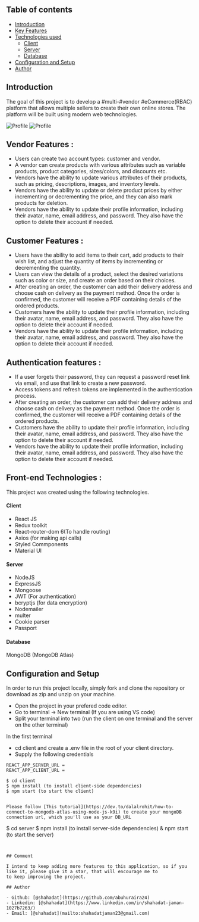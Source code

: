 

## Table of contents

- [Introduction](#introduction)
- [Key Features](#key-features)
- [Technologies used](#technologies-used)
  - [Client](#client)
  - [Server](#server)
  - [Database](#database)
- [Configuration and Setup](#configuration-and-setup)
- [Author](#author)
## Introduction

The goal of this project is to develop a #multi-#vendor #eCommerce(RBAC) platform that allows multiple sellers to create their own online stores. The platform will be built using modern web technologies.

![Profile](https://res.cloudinary.com/dza2t1htw/image/upload/v1677583302/home_dekwir.jpg)
![Profile](https://res.cloudinary.com/dza2t1htw/image/upload/v1677583583/details_g5tbrp.jpg)

## Vendor Features :

- Users can create two account types: customer and vendor.
- A vendor can create products with various attributes such as variable products, product categories, sizes/colors, and discounts etc.
- Vendors have the ability to update various attributes of their products, such as pricing, descriptions, images, and inventory levels.
- Vendors have the ability to update or delete product prices by either incrementing or decrementing the price, and they can also mark products for deletion.
- Vendors have the ability to update their profile information, including their avatar, name, email address, and password. They also have the option to delete their account if needed.

## Customer Features :

- Users have the ability to add items to their cart, add products to their wish list, and adjust the quantity of items by incrementing or decrementing the quantity.
- Users can view the details of a product, select the desired variations such as color or size, and create an order based on their choices.
- After creating an order, the customer can add their delivery address and choose cash on delivery as the payment method. Once the order is confirmed, the customer will receive a PDF containing details of the ordered products.
- Customers have the ability to update their profile information, including their avatar, name, email address, and password. They also have the option to delete their account if needed.
- Vendors have the ability to update their profile information, including their avatar, name, email address, and password. They also have the option to delete their account if needed.

## Authentication features  :

- If a user forgets their password, they can request a password reset link via email, and use that link to create a new password.
- Access tokens and refresh tokens are implemented in the authentication process.
- After creating an order, the customer can add their delivery address and choose cash on delivery as the payment method. Once the order is confirmed, the customer will receive a PDF containing details of the ordered products.
- Customers have the ability to update their profile information, including their avatar, name, email address, and password. They also have the option to delete their account if needed.
- Vendors have the ability to update their profile information, including their avatar, name, email address, and password. They also have the option to delete their account if needed.


## Front-end Technologies :

This project was created using the following technologies.

#### Client

- React JS
- Redux toolkit
- React-router-dom 6(To handle routing)
- Axios (for making api calls)
- Styled Commponents
- Material UI

#### Server

- NodeJS
- ExpressJS
- Mongoose
- JWT (For authentication)
- bcryptjs (for data encryption)
- Nodemailer
- multer
- Cookie parser
- Passport

#### Database

MongoDB (MongoDB Atlas)

## Configuration and Setup

In order to run this project locally, simply fork and clone the repository or download as zip and unzip on your machine.

- Open the project in your prefered code editor.
- Go to terminal -> New terminal (If you are using VS code)
- Split your terminal into two (run the client on one terminal and the server on the other terminal)

In the first terminal

- cd client and create a .env file in the root of your client directory.
- Supply the following credentials

```
REACT_APP_SERVER_URL =
REACT_APP_CLIENT_URL = 

```

```
$ cd client
$ npm install (to install client-side dependencies)
$ npm start (to start the client)
```



```

Please follow [This tutorial](https://dev.to/dalalrohit/how-to-connect-to-mongodb-atlas-using-node-js-k9i) to create your mongoDB connection url, which you'll use as your DB_URL

```
$ cd server
$ npm install (to install server-side dependencies)
& npm start (to start the server)
```


## Comment

I intend to keep adding more features to this application, so if you like it, please give it a star, that will encourage me to
to keep improving the project.

## Author

- Github: [@shahadat](https://github.com/abuhuraira24)
- Linkedin: [@shahadat](https://www.linkedin.com/in/shahadat-jaman-1027b7263/)
- Email: [@shahadat](mailto:shahadatjaman23@gmail.com)

